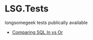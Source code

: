 # LSG.Tests

longsomegeek tests publically available

- [Comparing SQL In vs Or](./LSG.BenchTests.SqlInVersusOr/README.md)